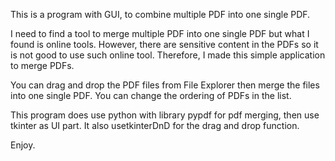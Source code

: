 This is a program with GUI, to combine multiple PDF into one single PDF.

I need to find a tool to merge multiple PDF into one single PDF but what I found is online tools. However, there are sensitive content in the PDFs so it is not good to use such online tool. Therefore, I made this simple application to merge PDFs.

You can drag and drop the PDF files from File Explorer then merge the files into one single PDF. You can change the ordering of PDFs in the list.

This program does use python with library pypdf for pdf merging, then use tkinter as UI part. It also usetkinterDnD for the drag and drop function.

Enjoy.

